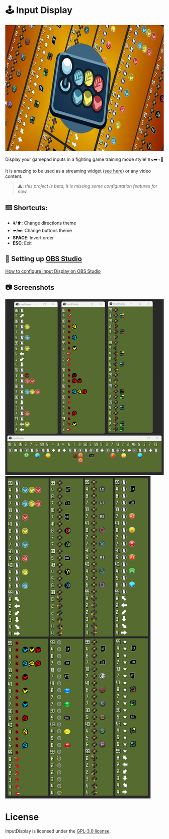 # 🕹️ Input Display

<img src="assets/img/social_preview.png" height="400">

Display your gamepad inputs in a fighting game training mode style! ⬇️↘️➡️+👊

It is amazing to be used as a streaming widget ([see here](https://github.com/lucasteles/InputDisplay/blob/master/how_to_obs.md)) or any video content.

> **⚠️:** _this project is beta, it is missing some configuration features for now_

## ⌨️ Shortcuts:

- ⬇️/⬆️: Change directions theme
- ⬅️/➡️: Change buttons theme
- ️**SPACE**: Invert order
- ️**ESC**: Exit

## 🎥 Setting up [OBS Studio](https://obsproject.com)

[How to configure Input Display on OBS Studio](https://github.com/lucasteles/InputDisplay/blob/master/how_to_obs.md)

## 📷 Screenshots

![](assets/img/print.png)
![](assets/img/themes.png)

License
=======
InputDisplay is licensed under the [GPL-3.0 license](LICENSE.txt).
